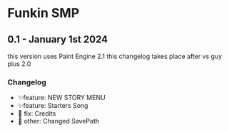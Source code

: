 # Funkin SMP
## 0.1 - January 1st 2024
this version uses Paint Engine 2.1
this changelog takes place after vs guy plus 2.0
### Changelog
- ✨feature: NEW STORY MENU
- ✨feature: Starters Song
- 🐞 fix: Credits
- 🔵 other: Changed SavePath